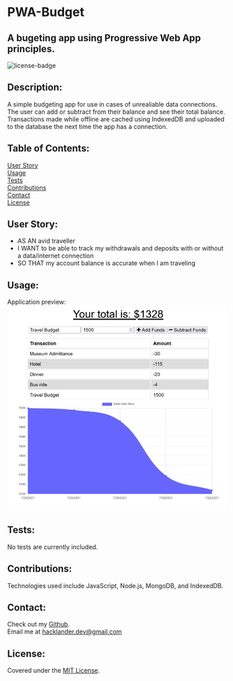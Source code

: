 # PWA-Budget
## A bugeting app using Progressive Web App principles.

![license-badge](https://shields.io/github/license/MonsAltus/PWA-Budget)

## Description:
A simple budgeting app for use in cases of unrealiable data connections. The user can add or subtract from their balance and see their total balance. Transactions made while offline are cached using IndexedDB and uploaded to the database the next time the app has a connection.

## Table of Contents:
[User Story](#User-Story)<br>
[Usage](#Usage)<br>
[Tests](#Tests)<br>
[Contributions](#Contributions)<br>
[Contact](#Contact)<br>
[License](#License)<br>

## User Story:
- AS AN avid traveller
- I WANT to be able to track my withdrawals and deposits with or without a data/internet connection
- SO THAT my account balance is accurate when I am traveling

## Usage:
Application preview:<br>
![Image of app functionality](./assets/preview1.png)<br>

## Tests:
No tests are currently included.

## Contributions:
Technologies used include JavaScript, Node.js, MongoDB, and IndexedDB.

## Contact:
Check out my [Github](https://github.com/MonsAltus).<br>
Email me at <hacklander.dev@gmail.com>

## License:
Covered under the [MIT License](https://github.com/MonsAltus//PWA-Budget/blob/main/LICENSE).
